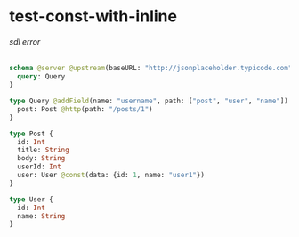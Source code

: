 # test-const-with-inline

###### sdl error

####

```graphql @server
schema @server @upstream(baseURL: "http://jsonplaceholder.typicode.com") {
  query: Query
}

type Query @addField(name: "username", path: ["post", "user", "name"]) {
  post: Post @http(path: "/posts/1")
}

type Post {
  id: Int
  title: String
  body: String
  userId: Int
  user: User @const(data: {id: 1, name: "user1"})
}

type User {
  id: Int
  name: String
}
```
